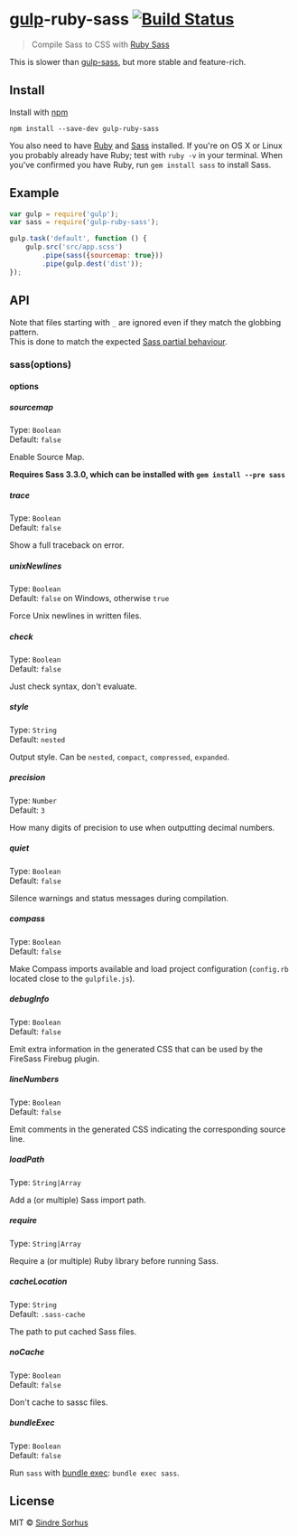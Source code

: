 # [gulp](https://github.com/wearefractal/gulp)-ruby-sass [![Build Status](https://secure.travis-ci.org/sindresorhus/gulp-ruby-sass.png?branch=master)](http://travis-ci.org/sindresorhus/gulp-ruby-sass)

> Compile Sass to CSS with [Ruby Sass](http://sass-lang.com/install)

This is slower than [gulp-sass](https://github.com/dlmanning/gulp-sass), but more stable and feature-rich.


## Install

Install with [npm](https://npmjs.org/package/gulp-ruby-sass)

```
npm install --save-dev gulp-ruby-sass
```

You also need to have [Ruby](http://www.ruby-lang.org/en/downloads/) and [Sass](http://sass-lang.com/download.html) installed. If you're on OS X or Linux you probably already have Ruby; test with `ruby -v` in your terminal. When you've confirmed you have Ruby, run `gem install sass` to install Sass.


## Example

```js
var gulp = require('gulp');
var sass = require('gulp-ruby-sass');

gulp.task('default', function () {
	gulp.src('src/app.scss')
		.pipe(sass({sourcemap: true}))
		.pipe(gulp.dest('dist'));
});
```


## API

Note that files starting with `_` are ignored even if they match the globbing pattern.  
This is done to match the expected [Sass partial behaviour](http://sass-lang.com/documentation/file.SASS_REFERENCE.html#partials).


### sass(options)

#### options


##### sourcemap

Type: `Boolean`  
Default: `false`

Enable Source Map.

**Requires Sass 3.3.0, which can be installed with `gem install --pre sass`**


##### trace

Type: `Boolean`  
Default: `false`

Show a full traceback on error.


##### unixNewlines

Type: `Boolean`  
Default: `false` on Windows, otherwise `true`

Force Unix newlines in written files.


##### check

Type: `Boolean`  
Default: `false`

Just check syntax, don't evaluate.


##### style

Type: `String`  
Default: `nested`

Output style. Can be `nested`, `compact`, `compressed`, `expanded`.


##### precision

Type: `Number`  
Default: `3`

How many digits of precision to use when outputting decimal numbers.


##### quiet

Type: `Boolean`  
Default: `false`

Silence warnings and status messages during compilation.


##### compass

Type: `Boolean`  
Default: `false`

Make Compass imports available and load project configuration (`config.rb` located close to the `gulpfile.js`).


##### debugInfo

Type: `Boolean`  
Default: `false`

Emit extra information in the generated CSS that can be used by the FireSass Firebug plugin.


##### lineNumbers

Type: `Boolean`  
Default: `false`

Emit comments in the generated CSS indicating the corresponding source line.


##### loadPath

Type: `String|Array`

Add a (or multiple) Sass import path.


##### require

Type: `String|Array`

Require a (or multiple) Ruby library before running Sass.


##### cacheLocation

Type: `String`  
Default: `.sass-cache`

The path to put cached Sass files.


##### noCache

Type: `Boolean`  
Default: `false`

Don't cache to sassc files.


##### bundleExec

Type: `Boolean`  
Default: `false`

Run `sass` with [bundle exec](http://gembundler.com/man/bundle-exec.1.html): `bundle exec sass`.


## License

MIT © [Sindre Sorhus](http://sindresorhus.com)
